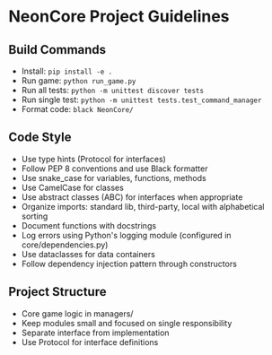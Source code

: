 # NeonCore Project Guidelines

## Build Commands
- Install: `pip install -e .`
- Run game: `python run_game.py`
- Run all tests: `python -m unittest discover tests`
- Run single test: `python -m unittest tests.test_command_manager`
- Format code: `black NeonCore/`

## Code Style
- Use type hints (Protocol for interfaces)
- Follow PEP 8 conventions and use Black formatter
- Use snake_case for variables, functions, methods
- Use CamelCase for classes
- Use abstract classes (ABC) for interfaces when appropriate
- Organize imports: standard lib, third-party, local with alphabetical sorting
- Document functions with docstrings
- Log errors using Python's logging module (configured in core/dependencies.py)
- Use dataclasses for data containers
- Follow dependency injection pattern through constructors

## Project Structure
- Core game logic in managers/
- Keep modules small and focused on single responsibility
- Separate interface from implementation
- Use Protocol for interface definitions